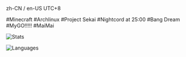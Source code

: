 zh-CN / en-US  UTC+8

#Minecraft #Archlinux #Project Sekai #Nightcord at 25:00 #Bang Dream #MyGO!!!!! #MaiMai

![Stats](https://github-readme-stats.vercel.app/api?username=KoishiMoe&show_icons=true&theme=vue&bg_color=00000000)

![Languages](https://github-readme-stats.vercel.app/api/top-langs/?username=KoishiMoe&theme=vue&bg_color=00000000)
